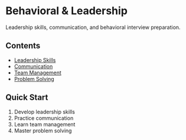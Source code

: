 # Behavioral & Leadership

Leadership skills, communication, and behavioral interview preparation.

## Contents
- [Leadership Skills](leadership_skills/)
- [Communication](communication/)
- [Team Management](team_management/)
- [Problem Solving](problem_solving/)

## Quick Start
1. Develop leadership skills
2. Practice communication
3. Learn team management
4. Master problem solving
